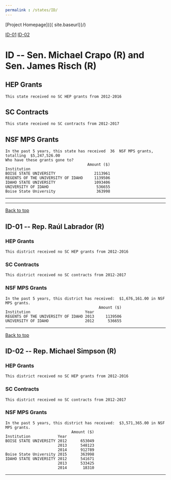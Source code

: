 ```yaml
---
permalink : /states/ID/
---
```

<a name="top"></a>
[Project Homepage]({{ site.baseurl}}/)


[ID-01](#ID-01)  [ID-02](#ID-02)  

# ID -- Sen. Michael Crapo (R) and  Sen. James Risch (R)
## HEP Grants
```
This state received no SC HEP grants from 2012-2016
```
## SC Contracts
```
This state received no SC contracts from 2012-2017
```
## NSF MPS Grants
```
In the past 5 years, this state has received  36  NSF MPS grants, totalling  $5,247,526.00
Who have these grants gone to?
                                    Amount ($)
Institution                                   
BOISE STATE UNIVERSITY                 2113961
REGENTS OF THE UNIVERSITY OF IDAHO     1139506
IDAHO STATE UNIVERSITY                 1093406
UNIVERSITY OF IDAHO                     536655
Boise State University                  363998
```
---
---
<a name="ID-01"></a>
[Back to top](#top)
## ID-01 -- Rep. Raúl Labrador (R)
### HEP Grants
```
This district received no SC HEP grants from 2012-2016
```
### SC Contracts
```
This district received no SC contracts from 2012-2017
```
### NSF MPS Grants
```
In the past 5 years, this district has received:  $1,676,161.00 in NSF MPS grants.
                                         Amount ($)
Institution                        Year            
REGENTS OF THE UNIVERSITY OF IDAHO 2013     1139506
UNIVERSITY OF IDAHO                2012      536655
```
---
<a name="ID-02"></a>
[Back to top](#top)
## ID-02 -- Rep. Michael Simpson (R)
### HEP Grants
```
This district received no SC HEP grants from 2012-2016
```
### SC Contracts
```
This district received no SC contracts from 2012-2017
```
### NSF MPS Grants
```
In the past 5 years, this district has received:  $3,571,365.00 in NSF MPS grants.
                             Amount ($)
Institution            Year            
BOISE STATE UNIVERSITY 2012      653049
                       2013      548123
                       2014      912789
Boise State University 2015      363998
IDAHO STATE UNIVERSITY 2012      541671
                       2013      533425
                       2014       18310
```
---
